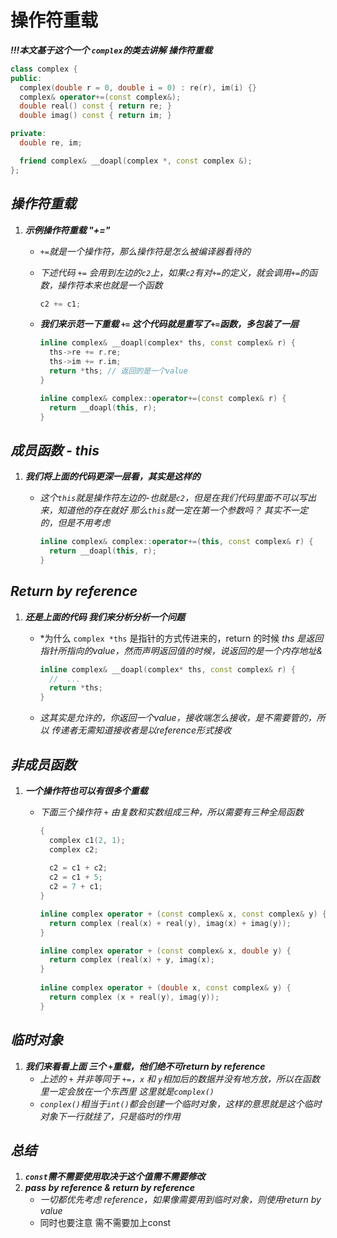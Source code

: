# 

# 操作符重载


***!!!本文基于这个一个 `complex`的类去讲解 操作符重载***

```cpp
class complex {
public:
  complex(double r = 0, double i = 0) : re(r), im(i) {}
  complex& operator+=(const complex&);
  double real() const { return re; }
  double imag() const { return im; }

private:
  double re, im;

  friend complex& __doapl(complex *, const complex &);
};
```

## ***操作符重载***

1. ***示例操作符重载 "+="***

   - *`+=`就是一个操作符，那么操作符是怎么被编译器看待的*

   - *下述代码 `+=` 会用到左边的`c2`上，如果`c2`有对`+=`的定义，就会调用`+=`的函数，操作符本来也就是一个函数*

     ```cpp
     c2 += c1;
     ```

   - ***我们来示范一下重载 `+=` 这个代码就是重写了`+=`函数，多包装了一层***

     ```cpp
     inline complex& __doapl(complex* ths, const complex& r) {
       ths->re += r.re;
       ths->im += r.im;
       return *ths; // 返回的是一个value
     }
     
     inline complex& complex::operator+=(const complex& r) {
       return __doapl(this, r);
     }
     ```

## ***成员函数 - this***

1. ***我们将上面的代码更深一层看，其实是这样的***

   - *这个`this`就是操作符左边的-也就是`c2`，但是在我们代码里面不可以写出来，知道他的存在就好*
     *那么`this`就一定在第一个参数吗？ 其实不一定的，但是不用考虑*

     ```cpp
     inline complex& complex::operator+=(this, const complex& r) {
       return __doapl(this, r);
     }
     ```

## ***Return by reference***

1. ***还是上面的代码 我们来分析分析一个问题***

   - *为什么 `complex *ths` 是指针的方式传进来的，return 的时候 *ths 是返回指针所指向的value，然而声明返回值的时候，说返回的是一个内存地址&*

     ```cpp
     inline complex& __doapl(complex* ths, const complex& r) {
       //  ...
       return *ths;
     }
     ```

   - *这其实是允许的，你返回一个value，接收端怎么接收，是不需要管的，所以 传递者无需知道接收者是以reference形式接收*

## ***非成员函数***

1. ***一个操作符也可以有很多个重载***

   - *下面三个操作符 `+` 由复数和实数组成三种，所以需要有三种全局函数*

     ```cpp
     {
       complex c1(2, 1);
       complex c2;
     	
       c2 = c1 + c2;
       c2 = c1 + 5;
       c2 = 7 + c1;
     }
     
     inline complex operator + (const complex& x, const complex& y) {
       return complex (real(x) + real(y), imag(x) + imag(y));
     }
     
     inline complex operator + (const complex& x, double y) {
       return complex (real(x) + y, imag(x);
     }
                       
     inline complex operator + (double x, const complex& y) {
       return complex (x + real(y), imag(y));
     }
     ```

## ***临时对象***

1. ***我们来看看上面 三个 `+`重载，他们绝不可return by reference***
   - *上述的 `+` 并非等同于 `+=`，`x` 和 `y`相加后的数据并没有地方放，所以在函数里一定会放在一个东西里 这里就是`complex()`*
   - *`conplex()`相当于`int()`都会创建一个临时对象，这样的意思就是这个临时对象下一行就挂了，只是临时的作用*

## ***总结***

1. ***`const`需不需要使用取决于这个值需不需要修改***
2. ***pass by reference & return by reference***
   - *一切都优先考虑 reference，如果像需要用到临时对象，则使用return by value*
   - 同时也要注意 需不需要加上const


